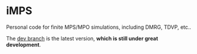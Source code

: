 # iMPS

Personal code for finite MPS/MPO simulations, including DMRG, TDVP, etc..

The [dev branch](https://github.com/KunyangDU/iMPS.jl/tree/dev) is the latest version, **which is still under great development**.
